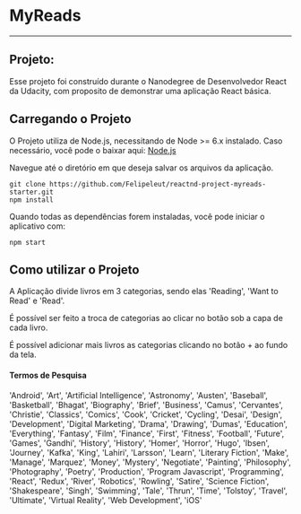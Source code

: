 # MyReads
---

## Projeto:

Esse projeto foi construído durante o Nanodegree de Desenvolvedor React da Udacity, com proposito de demonstrar uma aplicação React básica. 

## Carregando o Projeto

O Projeto utiliza de Node.js, necessitando de Node >= 6.x instalado. Caso necessário, você pode o baixar aqui: [Node.js](https://nodejs.org/en/)

Navegue até o diretório em que deseja salvar os arquivos da aplicação.

```
git clone https://github.com/Felipeleut/reactnd-project-myreads-starter.git
npm install
```

Quando todas as dependências forem instaladas, você pode iniciar o aplicativo com:
```
npm start
```
## Como utilizar o Projeto

A Aplicação divide livros em 3 categorias, sendo elas 'Reading', 'Want to Read' e 'Read'.

É possível ser feito a troca de categorias ao clicar no botão sob a capa de cada livro.

É possível adicionar mais livros as categorias clicando no botão + ao fundo da tela.

#### Termos de Pesquisa
'Android', 'Art', 'Artificial Intelligence', 'Astronomy', 'Austen', 'Baseball', 'Basketball', 'Bhagat', 'Biography', 'Brief', 'Business', 'Camus', 'Cervantes', 'Christie', 'Classics', 'Comics', 'Cook', 'Cricket', 'Cycling', 'Desai', 'Design', 'Development', 'Digital Marketing', 'Drama', 'Drawing', 'Dumas', 'Education', 'Everything', 'Fantasy', 'Film', 'Finance', 'First', 'Fitness', 'Football', 'Future', 'Games', 'Gandhi', 'History', 'History', 'Homer', 'Horror', 'Hugo', 'Ibsen', 'Journey', 'Kafka', 'King', 'Lahiri', 'Larsson', 'Learn', 'Literary Fiction', 'Make', 'Manage', 'Marquez', 'Money', 'Mystery', 'Negotiate', 'Painting', 'Philosophy', 'Photography', 'Poetry', 'Production', 'Program Javascript', 'Programming', 'React', 'Redux', 'River', 'Robotics', 'Rowling', 'Satire', 'Science Fiction', 'Shakespeare', 'Singh', 'Swimming', 'Tale', 'Thrun', 'Time', 'Tolstoy', 'Travel', 'Ultimate', 'Virtual Reality', 'Web Development', 'iOS' 
